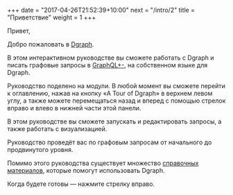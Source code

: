 +++
date = "2017-04-26T21:52:39+10:00"
next = "/intro/2"
title = "Приветствие"
weight = 1
+++

Привет,

Добро пожаловать в [Dgraph](https://dgraph.io).

<!---
Dgraph is a distributed graph database, designed to scale from a single machine to data centres.

Before using Dgraph in your own projects, you’ll need to know about
graph databases and how to query Dgraph.
-->

В этом интерактивном руководстве вы сможете работать с Dgraph и писать графовые запросы в [GraphQL+-](https://docs.dgraph.io/query-language/), на собственном языке для Dgraph.

Руководство поделено на модули. В любой момент вы сможете перейти к оглавлению, нажав на кнопку «A Tour of Dgraph» в верхнем левом углу, а также можете перемещаться назад и вперед с помощью стрелок вправо и влево в нижней части этой панели.

В этом руководстве вы сможете запускать и редактировать запросы, а также работать с визуализацией.

Руководство проведёт вас по графовым запросам от начального до продвинутого уровня.

Помимо этого руководства существует множество [справочных материалов](https://docs.dgraph.io), которые помогут использовать Dgraph.

Когда будете готовы — нажмите стрелку вправо.
